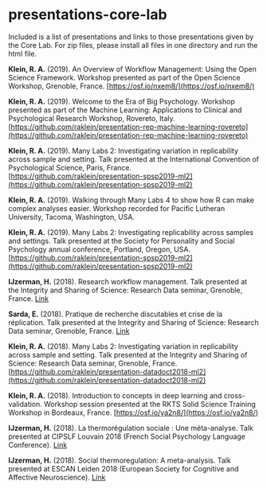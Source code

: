 # presentations-core-lab
Included is a list of presentations and links to those presentations given by the Core Lab. For zip files, please install all files in one directory and run the html file. 

**Klein, R. A.** (2019). An Overview of Workflow Management: Using the Open Science Framework. Workshop presented as part of the Open Science Workshop, Grenoble, France. [https://osf.io/nxem8/](https://osf.io/nxem8/)

**Klein, R. A.** (2019). Welcome to the Era of Big Psychology. Workshop presented as part of the Machine Learning: Applications to Clinical and Psychological Research Workshop, Rovereto, Italy. [https://github.com/raklein/presentation-rep-machine-learning-rovereto](https://github.com/raklein/presentation-rep-machine-learning-rovereto)

**Klein, R. A.** (2019). Many Labs 2: Investigating variation in replicability across sample and setting. Talk presented at the International Convention of Psychological Science, Paris, France. [https://github.com/raklein/presentation-spsp2019-ml2](https://github.com/raklein/presentation-spsp2019-ml2)

**Klein, R. A.** (2019). Walking through Many Labs 4 to show how R can make complex analyses easier. Workshop recorded for Pacific Lutheran University, Tacoma, Washington, USA.

**Klein, R. A.** (2019). Many Labs 2: Investigating replicability across samples and settings. Talk presented at the Society for Personality and Social Psychology annual conference, Portland, Oregon, USA. [https://github.com/raklein/presentation-spsp2019-ml2](https://github.com/raklein/presentation-spsp2019-ml2)

**IJzerman, H.** (2018). Research workflow management. Talk presented at the Integrity and Sharing of Science: Research Data seminar, Grenoble, France. [Link](https://github.com/co-relab/presentations-core-lab/blob/master/ijzerman_datadoct.pdf)

**Sarda, E.** (2018). Pratique de recherche discutables et crise de la réplication. Talk presented at the Integrity and Sharing of Science: Research Data seminar, Grenoble, France. [Link](https://github.com/co-relab/presentations-core-lab/blob/master/sarda_datadoct.pdf)

**Klein, R. A.** (2018). Many Labs 2: Investigating variation in replicability across sample and setting. Talk presented at the Integrity and Sharing of Science: Research Data seminar, Grenoble, France. [https://github.com/raklein/presentation-datadoct2018-ml2](https://github.com/raklein/presentation-datadoct2018-ml2)

**Klein, R. A.** (2018). Introduction to concepts in deep learning and cross-validation. Workshop session presented at the RKTS Solid Science Training Workshop in Bordeaux, France. [https://osf.io/ya2n8/](https://osf.io/ya2n8/)

**IJzerman, H.** (2018). La thermorégulation sociale : Une méta-analyse. Talk presented at CIPSLF Louvain 2018 (French Social Psychology Language Conference). [Link](https://github.com/co-relab/presentations-core-lab/raw/master/ijzerman_stmeta_french.zip)

**IJzerman, H.** (2018). Social thermoregulation: A meta-analysis. Talk presented at ESCAN Leiden 2018 (European Society for Cognitive and Affective Neuroscience). [Link](https://github.com/co-relab/presentations-core-lab/raw/master/ijzerman_stmeta_english.zip)
